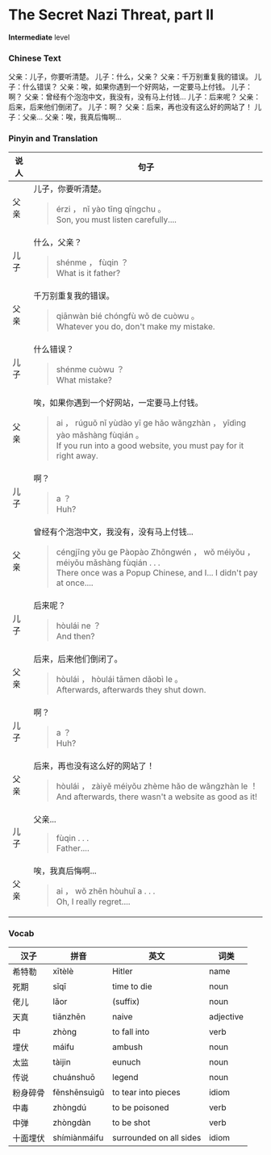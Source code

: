 # The Secret Nazi Threat, part II
**Intermediate** level
### Chinese Text
父亲：儿子，你要听清楚。
儿子：什么，父亲？
父亲：千万别重复我的错误。
儿子：什么错误？
父亲：唉，如果你遇到一个好网站，一定要马上付钱。
儿子：啊？
父亲：曾经有个泡泡中文，我没有，没有马上付钱...
儿子：后来呢？
父亲：后来，后来他们倒闭了。
儿子：啊？
父亲：后来，再也没有这么好的网站了！
儿子：父亲...
父亲：唉，我真后悔啊...

### Pinyin and Translation
|说人|句子|
|----|----|
|父亲|儿子，你要听清楚。<blockquote>érzi ， nǐ yào tīng qīngchu 。<br />Son, you must listen carefully....</blockquote>|
|儿子|什么，父亲？<blockquote>shénme ， fùqin ？<br />What is it father?</blockquote>|
|父亲|千万别重复我的错误。<blockquote>qiānwàn bié chóngfù wǒ de cuòwu 。<br />Whatever you do, don't make my mistake.</blockquote>|
|儿子|什么错误？<blockquote>shénme cuòwu ？<br />What mistake?</blockquote>|
|父亲|唉，如果你遇到一个好网站，一定要马上付钱。<blockquote>ai ， rúguǒ nǐ yùdào yī ge hǎo wǎngzhàn ， yīdìng yào mǎshàng fùqián 。<br />If you run into a good website, you must pay for it right away.</blockquote>|
|儿子|啊？<blockquote>a ？<br />Huh?</blockquote>|
|父亲|曾经有个泡泡中文，我没有，没有马上付钱...<blockquote>céngjīng yǒu ge Pàopào Zhōngwén ， wǒ méiyǒu ， méiyǒu mǎshàng fùqián . . .<br />There once was a Popup Chinese, and I... I didn't pay at once....</blockquote>|
|儿子|后来呢？<blockquote>hòulái ne ？<br />And then?</blockquote>|
|父亲|后来，后来他们倒闭了。<blockquote>hòulái ， hòulái tāmen dǎobì le 。<br />Afterwards, afterwards they shut down.</blockquote>|
|儿子|啊？<blockquote>a ？<br />Huh?</blockquote>|
|父亲|后来，再也没有这么好的网站了！<blockquote>hòulái ， zàiyě méiyǒu zhème hǎo de wǎngzhàn le ！<br />And afterwards, there wasn't a website as good as it!</blockquote>|
|儿子|父亲...<blockquote>fùqin . . .<br />Father....</blockquote>|
|父亲|唉，我真后悔啊...<blockquote>ai ， wǒ zhēn hòuhuǐ a . . .<br />Oh, I really regret....</blockquote>|
### Vocab
|汉子|拼音|英文|词类|
|----|----|----|----|
|希特勒|xītèlè|Hitler|name|
|死期|sǐqī|time to die|noun|
|佬儿|lǎor|(suffix)|noun|
|天真|tiānzhēn|naive|adjective|
|中|zhòng|to fall into|verb|
|埋伏|máifu|ambush|noun|
|太监|tàijin|eunuch|noun|
|传说|chuánshuō|legend|noun|
|粉身碎骨|fěnshēnsuìgǔ|to tear into pieces|idiom|
|中毒|zhòngdú|to be poisoned|verb|
|中弹|zhòngdàn|to be shot|verb|
|十面埋伏|shímiànmáifu|surrounded on all sides|idiom|